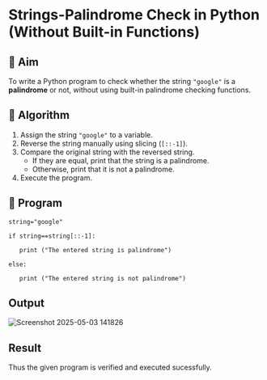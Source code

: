 # Strings-Palindrome Check in Python (Without Built-in Functions)

## 🎯 Aim
To write a Python program to check whether the string `"google"` is a **palindrome** or not, without using built-in palindrome checking functions.

## 🧠 Algorithm
1. Assign the string `"google"` to a variable.
2. Reverse the string manually using slicing (`[::-1]`).
3. Compare the original string with the reversed string.
   - If they are equal, print that the string is a palindrome.
   - Otherwise, print that it is not a palindrome.
4. Execute the program.

## 🧾 Program
```
string="google" 

if string==string[::-1]: 

   print ("The entered string is palindrome")

else: 

   print ("The entered string is not palindrome") 

```
## Output
![Screenshot 2025-05-03 141826](https://github.com/user-attachments/assets/eabe3ce0-6cd4-484b-b6f3-9d8f5d048d73)


## Result
Thus the given program is verified and executed sucessfully.
